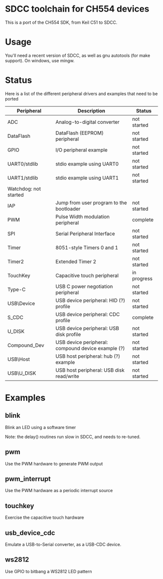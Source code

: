 # SDCC toolchain for CH554 devices

This is a port of the CH554 SDK, from Keil C51 to SDCC.

# Usage

You'll need a recent version of SDCC, as well as gnu autotools (for make support). On windows, use mingw.

# Status

Here is a list of the different peripheral drivers and examples that need to be ported

| Peripheral | Description | Status |
| --- | --- | --- |
| ADC | Analog-to-digital converter | not started |
| DataFlash | DataFlash (EEPROM) peripheral | not started |
| GPIO | I/O peripheral example | not started |
| UART0/stdlib | stdio example using UART0 | not started |
| UART1/stdlib | stdio example using UART1 | not started |
| Watchdog: not started |
| IAP | Jump from user program to the bootloader | not started |
| PWM | Pulse Width modulation peripheral | complete |
| SPI | Serial Peripheral Interface | not started |
| Timer | 8051-style Timers 0 and 1 | not started |
| Timer2 | Extended Timer 2 | not started |
| TouchKey | Capacitive touch peripheral | in progress |
| Type-C | USB C power negotiation peripheral | not started |
| USB\Device | USB device peripheral: HID (?) profile | not started |
| S_CDC | USB device peripheral: CDC profile | complete |
| U_DISK | USB device peripheral: USB disk profile | not started |
| Compound_Dev | USB device peripheral: compound device example (?) | not started |
| USB\Host | USB host peripheral: hub (?) example | not started |
| USB\U_DISK | USB host peripheral: USB disk read/write | not started |

# Examples

## blink

Blink an LED using a software timer

Note: the delay() routines run slow in SDCC, and needs to re-tuned.

## pwm

Use the PWM hardware to generate PWM output

## pwm_interrupt

Use the PWM hardware as a periodic interrupt source

## touchkey

Exercise the capacitive touch hardware

## usb_device_cdc

Emulate a USB-to-Serial converter, as a USB-CDC device.

## ws2812

Use GPIO to bitbang a WS2812 LED pattern

